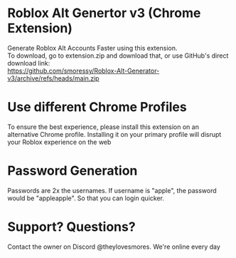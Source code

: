 # Roblox Alt Genertor v3 (Chrome Extension)
Generate Roblox Alt Accounts Faster using this extension. <br>
To download, go to extension.zip and download that, or use GitHub's direct download link: <br>
https://github.com/smoressy/Roblox-Alt-Generator-v3/archive/refs/heads/main.zip
# Use different Chrome Profiles
To ensure the best experience, please install this extension on an alternative Chrome profile. Installing it on your primary profile will disrupt your Roblox experience on the web
# Password Generation
Passwords are 2x the usernames. If username is "apple", the password would be "appleapple". So that you can login quicker.
# Support? Questions?
Contact the owner on Discord @theylovesmores. We're online every day
